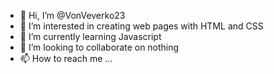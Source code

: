 - 👋 Hi, I’m @VonVeverko23
- 👀 I’m interested in creating web pages with HTML and CSS
- 🌱 I’m currently learning Javascript
- 💞️ I’m looking to collaborate on nothing
- 📫 How to reach me ...

<!---
VonVeverko23/VonVeverko23 is a ✨ special ✨ repository because its `README.md` (this file) appears on your GitHub profile.
You can click the Preview link to take a look at your changes.
--->

